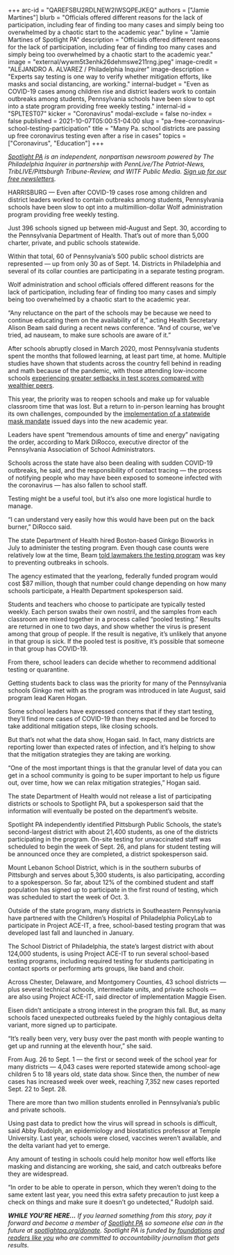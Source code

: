 +++
arc-id = "QAREFSBU2RDLNEW2IWSQPEJKEQ"
authors = ["Jamie Martines"]
blurb = "Officials offered different reasons for the lack of participation, including fear of finding too many cases and simply being too overwhelmed by a chaotic start to the academic year."
byline = "Jamie Martines of Spotlight PA"
description = "Officials offered different reasons for the lack of participation, including fear of finding too many cases and simply being too overwhelmed by a chaotic start to the academic year."
image = "external/wywm5t3enhk26dehmswe211rng.jpeg"
image-credit = "ALEJANDRO A. ALVAREZ / Philadelphia Inquirer"
image-description = "Experts say testing is one way to verify whether mitigation efforts, like masks and social distancing, are working."
internal-budget = "Even as COVID-19 cases among children rise and district leaders work to contain outbreaks among students, Pennsylvania schools have been slow to opt into a state program providing free weekly testing."
internal-id = "SPLTEST07"
kicker = "Coronavirus"
modal-exclude = false
no-index = false
published = 2021-10-07T05:00:51-04:00
slug = "pa-free-coronavirus-school-testing-participation"
title = "Many Pa. school districts are passing up free coronavirus testing even after a rise in cases"
topics = ["Coronavirus", "Education"]
+++

<a href="https://lesspage.com/"><i>Spotlight PA</i></a><i> is an independent, nonpartisan newsroom powered by The Philadelphia Inquirer in partnership with PennLive/The Patriot-News, TribLIVE/Pittsburgh Tribune-Review, and WITF Public Media. </i><a href="https://lesspage.com/newsletters"><i>Sign up for our free newsletters</i></a><i>.</i>

HARRISBURG — Even after COVID-19 cases rose among children and district leaders worked to contain outbreaks among students, Pennsylvania schools have been slow to opt into a multimillion-dollar Wolf administration program providing free weekly testing.

Just 396 schools signed up between mid-August and Sept. 30, according to the Pennsylvania Department of Health. That’s out of more than 5,000 charter, private, and public schools statewide.

Within that total, 60 of Pennsylvania’s 500 public school districts are represented — up from only 30 as of Sept. 14. Districts in Philadelphia and several of its collar counties are participating in a separate testing program.

<script src="https://lesspage.com/embed.js" async></script><div data-spl-embed-version="1" data-spl-src="https://lesspage.com/embeds/newsletter/"></div>

Wolf administration and school officials offered different reasons for the lack of participation, including fear of finding too many cases and simply being too overwhelmed by a chaotic start to the academic year.

“Any reluctance on the part of the schools may be because we need to continue educating them on the availability of it,” acting Health Secretary Alison Beam said during a recent news conference. “And of course, we’ve tried, ad nauseam, to make sure schools are aware of it.”

After schools abruptly closed in March 2020, most Pennsylvania students spent the months that followed learning, at least part time, at home. Multiple studies have shown that students across the country fell behind in reading and math because of the pandemic, with those attending low-income schools <a href="https://www.nytimes.com/2021/07/28/us/covid-schools-at-home-learning-study.html">experiencing greater setbacks in test scores compared with wealthier peers</a>.

This year, the priority was to reopen schools and make up for valuable classroom time that was lost. But a return to in-person learning has brought its own challenges, compounded by the <a href="https://lesspage.com/news/2021/08/pa-school-mask-mandate-tom-wolf-covid-19-coronavirus/" target="_blank">implementation of a statewide mask mandate</a> issued days into the new academic year.

Leaders have spent “tremendous amounts of time and energy” navigating the order, according to Mark DiRocco, executive director of the Pennsylvania Association of School Administrators.

Schools across the state have also been dealing with sudden COVID-19 outbreaks, he said, and the responsibility of contact tracing — the process of notifying people who may have been exposed to someone infected with the coronavirus — has also fallen to school staff.

Testing might be a useful tool, but it’s also one more logistical hurdle to manage.

“I can understand very easily how this would have been put on the back burner,” DiRocco said.

The state Department of Health hired Boston-based Ginkgo Bioworks in July to administer the testing program. Even though case counts were relatively low at the time, Beam <a href="https://lesspage.com/news/2021/07/emergency-contracts-pandemic-department-of-health-contact-tracing-pa/">told lawmakers the testing program</a> was key to preventing outbreaks in schools.

The agency estimated that the yearlong, federally funded program would cost $87 million, though that number could change depending on how many schools participate, a Health Department spokesperson said.

Students and teachers who choose to participate are typically tested weekly. Each person swabs their own nostril, and the samples from each classroom are mixed together in a process called “pooled testing.” Results are returned in one to two days, and show whether the virus is present among that group of people. If the result is negative, it’s unlikely that anyone in that group is sick. If the pooled test is positive, it’s possible that someone in that group has COVID-19.

From there, school leaders can decide whether to recommend additional testing or quarantine.

Getting students back to class was the priority for many of the Pennsylvania schools Ginkgo met with as the program was introduced in late August, said program lead Karen Hogan.

Some school leaders have expressed concerns that if they start testing, they’ll find more cases of COVID-19 than they expected and be forced to take additional mitigation steps, like closing schools.

But that’s not what the data show, Hogan said. In fact, many districts are reporting lower than expected rates of infection, and it’s helping to show that the mitigation strategies they are taking are working.

“One of the most important things is that the granular level of data you can get in a school community is going to be super important to help us figure out, over time, how we can relax mitigation strategies,” Hogan said.

The state Department of Health would not release a list of participating districts or schools to Spotlight PA, but a spokesperson said that the information will eventually be posted on the department’s website.

Spotlight PA independently identified Pittsburgh Public Schools, the state’s second-largest district with about 21,400 students, as one of the districts participating in the program. On-site testing for unvaccinated staff was scheduled to begin the week of Sept. 26, and plans for student testing will be announced once they are completed, a district spokesperson said.

Mount Lebanon School District, which is in the southern suburbs of Pittsburgh and serves about 5,300 students, is also participating, according to a spokesperson. So far, about 12% of the combined student and staff population has signed up to participate in the first round of testing, which was scheduled to start the week of Oct. 3.

Outside of the state program, many districts in Southeastern Pennsylvania have partnered with the Children’s Hospital of Philadelphia PolicyLab to participate in Project ACE-IT, a free, school-based testing program that was developed last fall and launched in January.

The School District of Philadelphia, the state’s largest district with about 124,000 students, is using Project ACE-IT to run several school-based testing programs, including required testing for students participating in contact sports or performing arts groups, like band and choir.

Across Chester, Delaware, and Montgomery Counties, 43 school districts — plus several technical schools, intermediate units, and private schools — are also using Project ACE-IT, said director of implementation Maggie Eisen.

Eisen didn’t anticipate a strong interest in the program this fall. But, as many schools faced unexpected outbreaks fueled by the highly contagious delta variant, more signed up to participate.

“It’s really been very, very busy over the past month with people wanting to get up and running at the eleventh hour,” she said.

<script src="https://lesspage.com/embed.js" async></script><div data-spl-embed-version="1" data-spl-src="https://lesspage.com/embeds/donate/?teaser_text=If%20you%20learned%20something%20from%20this%20report%2C%20pay%20it%20forward%20and%20become%20a%20member%20of%20Spotlight%20PA%20so%20someone%20else%20can%20in%20the%20future."></div>


From Aug. 26 to Sept. 1 — the first or second week of the school year for many districts — 4,043 cases were reported statewide among school-age children 5 to 18 years old, state data show. Since then, the number of new cases has increased week over week, reaching 7,352 new cases reported Sept. 22 to Sept. 28.

There are more than two million students enrolled in Pennsylvania’s public and private schools.

Using past data to predict how the virus will spread in schools is difficult, said Abby Rudolph, an epidemiology and biostatistics professor at Temple University. Last year, schools were closed, vaccines weren’t available, and the delta variant had yet to emerge.

Any amount of testing in schools could help monitor how well efforts like masking and distancing are working, she said, and catch outbreaks before they are widespread.

“In order to be able to operate in person, which they weren’t doing to the same extent last year, you need this extra safety precaution to just keep a check on things and make sure it doesn’t go undetected,” Rudolph said.

<i><b>WHILE YOU’RE HERE...</b></i><i> If you learned something from this story, pay it forward and become a member of </i><a href="https://lesspage.com/"><i>Spotlight PA</i></a><i> so someone else can in the future at </i><a href="http://spotlightpa.org/donate"><i>spotlightpa.org/donate</i></a><i>. Spotlight PA is funded by</i><a href="https://lesspage.com/support"><i> foundations</i></a><i> </i><a href="https://lesspage.com/support"><i>and readers like you</i></a><i> who are committed to accountability journalism that gets results.</i>
